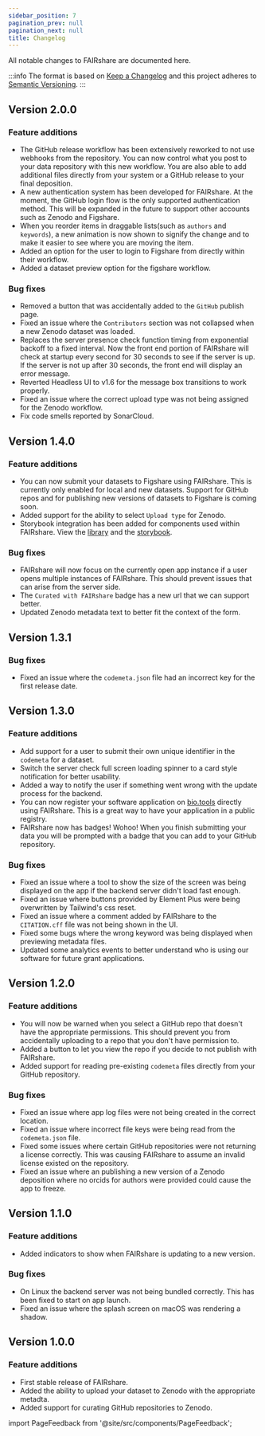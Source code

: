 ```yaml
---
sidebar_position: 7
pagination_prev: null
pagination_next: null
title: Changelog
---
```


All notable changes to FAIRshare are documented here.

:::info
The format is based on [Keep a Changelog](http://keepachangelog.com/en/1.0.0/) and this project adheres to [Semantic Versioning](http://semver.org/spec/v2.0.0.html).
:::

## Version 2.0.0

### Feature additions

- The GitHub release workflow has been extensively reworked to not use webhooks from the repository. You can now control what you post to your data repository with this new workflow. You are also able to add additional files directly from your system or a GitHub release to your final deposition.
- A new authentication system has been developed for FAIRshare. At the moment, the GitHub login flow is the only supported authentication method. This will be expanded in the future to support other accounts such as Zenodo and Figshare.
- When you reorder items in draggable lists(such as `authors` and `keywords`), a new animation is now shown to signify the change and to make it easier to see where you are moving the item.
- Added an option for the user to login to Figshare from directly within their workflow.
- Added a dataset preview option for the figshare workflow.

### Bug fixes

- Removed a button that was accidentally added to the `GitHub` publish page.
- Fixed an issue where the `Contributors` section was not collapsed when a new Zenodo dataset was loaded.
- Replaces the server presence check function timing from exponential backoff to a fixed interval. Now the front end portion of FAIRshare will check at startup every second for 30 seconds to see if the server is up. If the server is not up after 30 seconds, the front end will display an error message.
- Reverted Headless UI to v1.6 for the message box transitions to work properly.
- Fixed an issue where the correct upload type was not being assigned for the Zenodo workflow.
- Fix code smells reported by SonarCloud.

## Version 1.4.0

### Feature additions

- You can now submit your datasets to Figshare using FAIRshare. This is currently only enabled for local and new datasets. Support for GitHub repos and for publishing new versions of datasets to Figshare is coming soon.
- Added support for the ability to select `Upload type` for Zenodo.
- Storybook integration has been added for components used within FAIRshare. View the [library](https://www.chromatic.com/library?appId=628e928cd2515a004ad2f0b7) and the [storybook](https://628e928cd2515a004ad2f0b7-jmdpzjjikc.chromatic.com/).

### Bug fixes

- FAIRshare will now focus on the currently open app instance if a user opens multiple instances of FAIRshare. This should prevent issues that can arise from the server side.
- The `Curated with FAIRshare` badge has a new url that we can support better.
- Updated Zenodo metadata text to better fit the context of the form.

## Version 1.3.1

### Bug fixes

- Fixed an issue where the `codemeta.json` file had an incorrect key for the first release date.

## Version 1.3.0

### Feature additions

- Add support for a user to submit their own unique identifier in the `codemeta` for a dataset.
- Switch the server check full screen loading spinner to a card style notification for better usability.
- Added a way to notify the user if something went wrong with the update process for the backend.
- You can now register your software application on [bio.tools](https://bio.tools) directly using FAIRshare. This is a great way to have your application in a public registry.
- FAIRshare now has badges! Wohoo! When you finish submitting your data you will be prompted with a badge that you can add to your GitHub repository.

### Bug fixes

- Fixed an issue where a tool to show the size of the screen was being displayed on the app if the backend server didn't load fast enough.
- Fixed an issue where buttons provided by Element Plus were being overwritten by Tailwind's css reset.
- Fixed an issue where a comment added by FAIRshare to the `CITATION.cff` file was not being shown in the UI.
- Fixed some bugs where the wrong keyword was being displayed when previewing metadata files.
- Updated some analytics events to better understand who is using our software for future grant applications.

## Version 1.2.0

### Feature additions

- You will now be warned when you select a GitHub repo that doesn't have the appropriate permissions. This should prevent you from accidentally uploading to a repo that you don't have permission to.
- Added a button to let you view the repo if you decide to not publish with FAIRshare.
- Added support for reading pre-existing `codemeta` files directly from your GitHub repository.

### Bug fixes

- Fixed an issue where app log files were not being created in the correct location.
- Fixed an issue where incorrect file keys were being read from the `codemeta.json` file.
- Fixed some issues where certain GitHub repositories were not returning a license correctly. This was causing FAIRshare to assume an invalid license existed on the repository.
- Fixed an issue where an publishing a new version of a Zenodo deposition where no orcids for authors were provided could cause the app to freeze.

## Version 1.1.0

### Feature additions

- Added indicators to show when FAIRshare is updating to a new version.

### Bug fixes

- On Linux the backend server was not being bundled correctly. This has been fixed to start on app launch.
- Fixed an issue where the splash screen on macOS was rendering a shadow.

## Version 1.0.0

### Feature additions

- First stable release of FAIRshare.
- Added the ability to upload your dataset to Zenodo with the appropriate metadta.
- Added support for curating GitHub repositories to Zenodo.

import PageFeedback from '@site/src/components/PageFeedback';

<PageFeedback />
